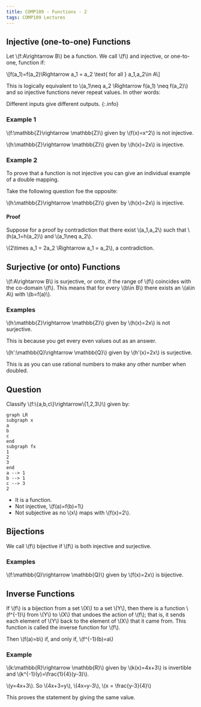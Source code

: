 ```yaml
---
title: COMP109 - Functions - 2
tags: COMP109 Lectures
---
```

## Injective (one-to-one) Functions
Let \\(f:A\\rightarrow B\\) be a function. We call \\(f\\) and injective, or one-to-one, function if:

\\[f(a_1)=f(a_2)\\Rightarrow a_1 = a_2 \\text{ for all } a_1,a_2\\in A\\]

This is logically equivalent to \\(a_1\\neq a_2 \\Rightarrow f(a_1) \\neq f(a_2)\\) and so injective functions never repeat values. In other words:

Different inputs give different outputs.
{:.info}

### Example 1
\\(f:\\mathbb{Z}\\rightarrow \\mathbb{Z}\\) given by \\(f(x)=x^2\\) is not injective.

\\(h:\\mathbb{Z}\\rightarrow \\mathbb{Z}\\) given by \\(h(x)=2x\\) is injective.

### Example 2
To prove that a function is not injective you can give an individual example of a double mapping.

Take the following question foe the opposite:

\\(h:\\mathbb{Z}\\rightarrow \\mathbb{Z}\\) given by \\(h(x)=2x\\) is injective.

#### Proof
Suppose for a proof by contradiction that there exist \\(a_1,a_2\\) such that \\(h(a_1=h(a_2)\\) and \\(a_1\\neq a_2\\).

\\(2\\times a_1 = 2a_2 \\Rightarrow a_1 = a_2\\), a contradiction.

## Surjective (or onto) Functions
\\(f:A\\rightarrow B\\) is surjective, or onto, if the range of \\(f\\) coincides with the co-domain \\(f\\). This means that for every \\(b\\in B\\) there exists an \\(a\\in A\\) with \\(b=f(a)\\).

### Examples
\\(h:\\mathbb{Z}\\rightarrow \\mathbb{Z}\\) given by \\(h(x)=2x\\) is not surjective.

This is because you get every even values out as an answer.

\\(h':\\mathbb{Q}\\rightarrow \\mathbb{Q}\\) given by \\(h'(x)=2x\\) is surjective.

This is as you can use rational numbers to make any other number when doubled.

## Question
Classify \\(f:\\{a,b,c\\}\\rightarrow\\{1,2,3\\}\\) given by:

```mermaid
graph LR
subgraph x
a
b
c
end
subgraph fx
1
2
3
end
a --> 1
b --> 1
c --> 3
2
```

* It is a function.
* Not injective, \\(f(a)=f(b)=1\\)
* Not subjective as no \\(x\\) maps with \\(f(x)=2\\).

## Bijections
We call \\(f\\) bijective if \\(f\\) is both injective and surjective.

### Examples
\\(f:\\mathbb{Q}\\rightarrow \\mathbb{Q}\\) given by \\(f(x)=2x\\) is bijective.

## Inverse Functions
If \\(f\\) is a bijection from a set \\(X\\) to a set \\(Y\\), then there is a function \\(f^{-1}\\) from \\(Y\\) to \\(X\\) that undoes the action of \\(f\\); that is, it sends each element of \\(Y\\) back to the element of \\(X\\) that it came from. This function is called the inverse function for \\(f\\).

Then \\(f(a)=b\\) if, and only if, \\(f^{-1}(b)=a\\)

### Example
\\(k:\\mathbb{R}\\rightarrow \\mathbb{R}\\) given by \\(k(x)=4x+3\\) is invertible and \\(k^{-1}(y)=\\frac{1}{4}(y-3)\\). 

\\(y=4x+3\\). So \\(4x+3=y\\), \\(4x=y-3\\), \\(x = \\frac{y-3}{4}\\)

This proves the statement by giving the same value.

